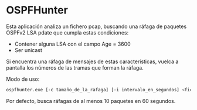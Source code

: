 # OSPFHunter

Esta aplicación analiza un fichero pcap, buscando una ráfaga de paquetes OSPFv2 LSA pdate que cumpla estas condiciones:

- Contener alguna LSA con el campo Age = 3600
- Ser unicast

Si encuentra una ráfaga de mensajes de estas características, vuelca a pantalla los números de las tramas que forman la ráfaga.

Modo de uso:

```bash
ospfhunter.exe [-c tamaño_de_la_rafaga] [-i intervalo_en_segundos] <fichero.pcap>
```

Por defecto, busca ráfagas de al menos 10 paquetes en 60 segundos.

